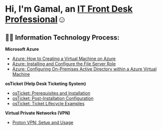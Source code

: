 <h1>Hi, I'm Gamal, an <a href="https://linkedin.com/in/gamalacree">IT Front Desk Professional</a>☺</h1>

<h2>👨‍💻 Information Technology Process:</h2>

<b>Microsoft Azure</b>
  - [Azure: How to Creating a Virtual Machine on Azure](https://github.com/gamalacree/virtual-machine)
  - [Azure: Installing and Configure the File Server Role](https://github.com/gamalacree/file-server)
  - [Azure: Configuring On-Premises Active Directory within a Azure Virtual Machine](https://github.com/gamalacree/configure-ad)

<b>osTicket (Help Desk Ticketing System)</b>
  - [osTicket: Prerequisites and Installation](https://github.com/gamalacree/osticket-prereqs)
  - [osTicket: Post-Installation Configuration](https://github.com/gamalacree/post-install)
  - [osTicket: Ticket Lifecycle Examples](https://github.com/gamalacree/ticket-lifecycle)

<b>Virtual Private Networks (VPN) </b>
  - [Proton VPN: Setup and Usage](https://github.com/gamalacree/proton-setup)


